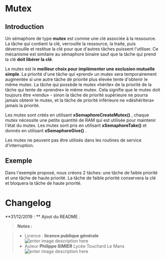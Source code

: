 ﻿# Mutex

## Introduction
Un sémaphore de type **mutex** est comme une clé associée à la ressource. La tâche qui contient la clé, verrouille la ressource, la traite, puis déverrouille et restitue la clé pour que d'autres tâches puissent l'utiliser.
Ce mécanisme est similaire au sémaphore binaire sauf que la tâche qui prend la clé **doit libérer la clé**.

Le mutex est le **meilleur choix pour implémenter une exclusion mutuelle simple**.
La priorité d'une tâche qui «prend» un mutex sera temporairement augmentée si une autre tâche de priorité plus élevée tente d'obtenir le même mutex. La tâche qui possède le mutex «hérite» de la priorité de la tâche qui tente de «prendre» le même mutex. Cela signifie que le mutex doit toujours être «rendu» - sinon la tâche de priorité supérieure ne pourra jamais obtenir le mutex, et la tâche de priorité inférieure ne «déshéritera» jamais la priorité.

Les mutex sont créés en utilisant **xSemaphoreCreateMutex()** , chaque mutex nécessite une petite quantité de RAM qui est utilisée pour maintenir l'état du mutex.
Les mutex sont pris en utilisant **xSemaphoreTake()** et donnés en utilisant **xSemaphoreGive()** .

Les mutex ne peuvent pas être utilisés dans les routines de service d'interruption.


## Exemple 
Dans  l'exemple proposé, nous créons 2 tâches:  une tâche de faible priorité et une tâche de haute priorité. La tâche de faible priorité conservera la clé et bloquera la tâche de haute  priorité.

# Changelog

**31/12/2019 : ** Ajout du README . 

> **Notes :**


> - Licence : **licence publique générale** ![enter image description here](https://img.shields.io/badge/licence-GPL-green.svg)
> - Auteur **Philippe SIMIER** Lycée Touchard Le Mans
>  ![enter image description here](https://img.shields.io/badge/built-passing-green.svg)
<!-- TOOLBOX 

Génération des badges : https://shields.io/
Génération de ce fichier : https://stackedit.io/editor#


